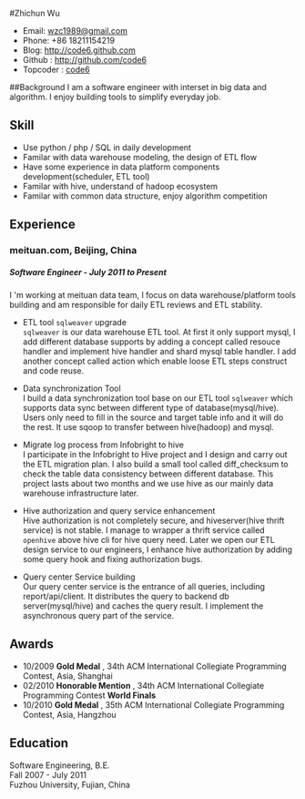 #Zhichun Wu 

* Email: <wzc1989@gmail.com>
* Phone: +86 18211154219 
* Blog: <http://code6.github.com>
* Github : <http://github.com/code6>
* Topcoder : [code6](http://community.topcoder.com/tc?module=MemberProfile&cr=22758532) 

##Background
I am a software engineer with interset in big data and algorithm. I enjoy building tools to simplify everyday job.

## Skill

* Use python / php / SQL in daily development
* Familar with data warehouse modeling, the design of ETL flow
* Have some experience in data platform components development(scheduler, ETL tool)
* Familar with hive, understand of hadoop ecosystem
* Familar with common data structure, enjoy algorithm competition


## Experience

### meituan.com, Beijing, China

##### Software Engineer - July 2011 to Present

I 'm working at meituan data team, I focus on data warehouse/platform tools building and am responsible for  daily ETL reviews and ETL stability. 

* ETL tool `sqlweaver` upgrade  
  `sqlweaver` is our data warehouse ETL tool. At first it only support mysql, I add different database supports by adding a concept called resouce handler and implement hive handler and shard mysql table handler. I add another concept called action which enable loose ETL steps construct and code reuse. 
 
* Data synchronization Tool  
  I build a data synchronization tool base on our ETL tool `sqlweaver` which supports data sync between different type of database(mysql/hive). Users only need to fill in the source and target table info and it will do the rest. It use sqoop to transfer between hive(hadoop) and mysql.
  
* Migrate log process from Infobright to hive  
  I participate in the Infobright to Hive project and I design and carry out the ETL migration plan. I also build a small tool called diff_checksum to check the table data consistency between different database. This project lasts about two months and we use hive as our mainly data warehouse infrastructure later.

* Hive authorization and query service enhancement  
 Hive authorization is not completely secure, and hiveserver(hive thrift service) is not stable. I manage to wrapper a thrift service called `openhive` above hive cli for hive query need. Later we open our ETL design service to our engineers, I enhance hive authorization by adding some query hook and fixing authorization bugs.
 
* Query center Service building  
 Our query center service is the entrance of all queries, including report/api/client. It distributes the query to backend db server(mysql/hive) and caches the query result. I implement the asynchronous query part of the service.


## Awards
* 10/2009 **Gold Medal** , 34th ACM International Collegiate Programming Contest, Asia, Shanghai
* 02/2010 **Honorable Mention** , 34th ACM International Collegiate Programming Contest **World Finals**
* 10/2010 **Gold Medal** , 35th ACM International Collegiate Programming Contest, Asia, Hangzhou


## Education
Software Engineering, B.E.  
Fall 2007 - July 2011  
Fuzhou University, Fujian, China


   

